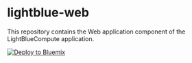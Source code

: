 # lightblue-web

This repository contains the Web application component of the LightBlueCompute application.


[![Deploy to Bluemix](https://bluemix.net/deploy/button.png)](https://bluemix.net/deploy?repository=https://github.com/ibm-cloud-academy/lightblue-web&branch=initial-cf)

